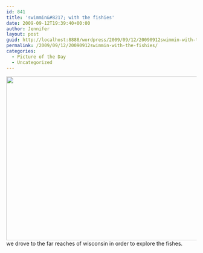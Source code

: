```yaml
---
id: 841
title: 'swimmin&#8217; with the fishies'
date: 2009-09-12T19:39:40+00:00
author: Jennifer
layout: post
guid: http://localhost:8888/wordpress/2009/09/12/20090912swimmin-with-the-fishies/
permalink: /2009/09/12/20090912swimmin-with-the-fishies/
categories:
  - Picture of the Day
  - Uncategorized
---
```

<a rel="attachment wp-att-434" href="http://static.squarespace.com/static/50db6bb3e4b015296cd43789/50dfa5b1e4b0dc6320e0b5ea/50dfa5efe4b0dc6320e0bd11/1356834287120/?format=original"><img title="imafish" height="434" alt="" width="590" class="alignleft size-full wp-image-434" src="http://static.squarespace.com/static/50db6bb3e4b015296cd43789/50dfa5b1e4b0dc6320e0b5ea/50dfa5b1e4b0dc6320e0b720/1252825844000/?format=original" /></a>we drove to the far reaches of wisconsin in order to explore the fishes.